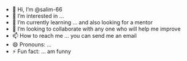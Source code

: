 - 👋 Hi, I’m @salim-66
- 👀 I’m interested in ...
- 🌱 I’m currently learning ... and also looking for a mentor
- 💞️ I’m looking to collaborate with any one who will help me improve
- 📫 How to reach me ... you can send me an email
- 😄 Pronouns: ...
- ⚡ Fun fact: ... am funny 

<!---
salim-66/salim-66 is a ✨ special ✨ repository because its `README.md` (this file) appears on your GitHub profile.
You can click the Preview link to take a look at your changes.
--->
